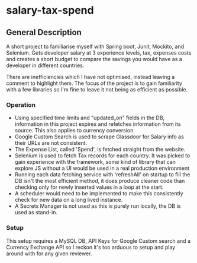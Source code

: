 # salary-tax-spend


## General Description

A short project to familiarise myself with Spring boot, Junit, Mockito, and Selenium. Gets developer salary at 3 experience levels, tax, expenses costs and creates a short budget to compare the savings you would have as a developer in different countries.

There are inefficiencies which I have not optimised, instead leaving a comment to highlight them. The focus of the project is to gain familiarity with a few libraries so I'm fine to leave it not being as efficient as possible.


### Operation

* Using specified time limits and "updated_on" fields in the DB, information in this project expires and refetches information from its source. This also applies to currency conversion.
* Google Custom Search is used to scrape Glassdoor for Salary info as their URLs are not consistent.
* The Expense List, called 'Spend', is fetched straight from the website.
* Selenium is used to fetch Tax records for each country. It was picked to gain experience with the framework, some kind of library that can explore JS without a UI would be used in a real production environment
* Running each data fetching service with 'refreshAll' on startup to fill the DB isn't the most efficient method, it does produce cleaner code than checking only for newly inserted values in a loop at the start.
* A scheduler would need to be implemented to make this consistently check for new data on a long lived instance.
* A Secrets Manager is not used as this is purely run locally, the DB is used as stand-in.

### Setup

This setup requires a MySQL DB, API Keys for Google Custom search and a Currency Exchange API so I reckon it's too arduous to setup and play around with for any given reviewer.
